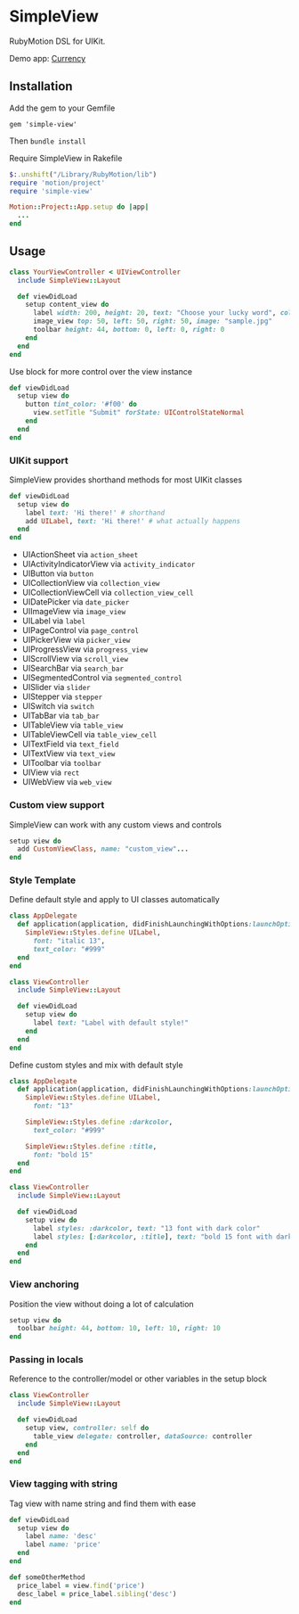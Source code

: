 # SimpleView

RubyMotion DSL for UIKit.

Demo app: [Currency](https://github.com/seanho/CurrencyApp-RubyMotion)

## Installation

Add the gem to your Gemfile

`gem 'simple-view'`

Then `bundle install`

Require SimpleView in Rakefile

```ruby
$:.unshift("/Library/RubyMotion/lib")
require 'motion/project'
require 'simple-view'

Motion::Project::App.setup do |app|
  ...
end

```

## Usage

````ruby
class YourViewController < UIViewController
  include SimpleView::Layout

  def viewDidLoad
    setup content_view do
      label width: 200, height: 20, text: "Choose your lucky word", color: "#eee"
      image_view top: 50, left: 50, right: 50, image: "sample.jpg"
      toolbar height: 44, bottom: 0, left: 0, right: 0
    end
  end
end
````

Use block for more control over the view instance

````ruby
def viewDidLoad
  setup view do
    button tint_color: '#f00' do
      view.setTitle "Submit" forState: UIControlStateNormal
    end
  end
end
````

### UIKit support

SimpleView provides shorthand methods for most UIKit classes

````ruby
def viewDidLoad
  setup view do
    label text: 'Hi there!' # shorthand
    add UILabel, text: 'Hi there!' # what actually happens
  end
end
````

- UIActionSheet via `action_sheet`
- UIActivityIndicatorView via `activity_indicator`
- UIButton via `button`
- UICollectionView via `collection_view`
- UICollectionViewCell via `collection_view_cell`
- UIDatePicker via `date_picker`
- UIImageView via `image_view`
- UILabel via `label`
- UIPageControl via `page_control`
- UIPickerView via `picker_view`
- UIProgressView via `progress_view`
- UIScrollView via `scroll_view`
- UISearchBar via `search_bar`
- UISegmentedControl via `segmented_control`
- UISlider via `slider`
- UIStepper via `stepper`
- UISwitch via `switch`
- UITabBar via `tab_bar`
- UITableView via `table_view`
- UITableViewCell via `table_view_cell`
- UITextField via `text_field`
- UITextView via `text_view`
- UIToolbar via `toolbar`
- UIView via `rect`
- UIWebView via `web_view`

### Custom view support

SimpleView can work with any custom views and controls

````ruby
setup view do
  add CustomViewClass, name: "custom_view"...
end
````

### Style Template

Define default style and apply to UI classes automatically

````ruby
class AppDelegate
  def application(application, didFinishLaunchingWithOptions:launchOptions)
    SimpleView::Styles.define UILabel,
      font: "italic 13",
      text_color: "#999"
  end
end

class ViewController
  include SimpleView::Layout

  def viewDidLoad
    setup view do
      label text: "Label with default style!"
    end
  end
end
````

Define custom styles and mix with default style

````ruby
class AppDelegate
  def application(application, didFinishLaunchingWithOptions:launchOptions)
    SimpleView::Styles.define UILabel,
      font: "13"

    SimpleView::Styles.define :darkcolor,
      text_color: "#999"

    SimpleView::Styles.define :title,
      font: "bold 15"
  end
end

class ViewController
  include SimpleView::Layout

  def viewDidLoad
    setup view do
      label styles: :darkcolor, text: "13 font with dark color"
      label styles: [:darkcolor, :title], text: "bold 15 font with dark color"
    end
  end
end
````

### View anchoring

Position the view without doing a lot of calculation

````ruby
setup view do
  toolbar height: 44, bottom: 10, left: 10, right: 10
end
````

### Passing in locals

Reference to the controller/model or other variables in the setup block

````ruby
class ViewController
  include SimpleView::Layout

  def viewDidLoad
    setup view, controller: self do
      table_view delegate: controller, dataSource: controller
    end
  end
end
````

### View tagging with string

Tag view with name string and find them with ease

````ruby
def viewDidLoad
  setup view do
    label name: 'desc'
    label name: 'price'
  end
end

def someOtherMethod
  price_label = view.find('price')
  desc_label = price_label.sibling('desc')
end
````
